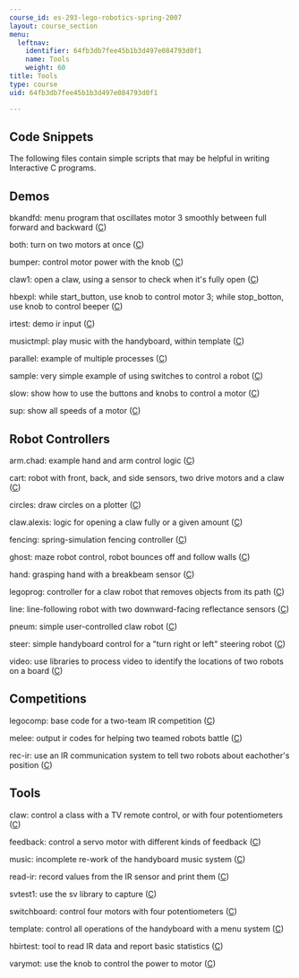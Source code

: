 ```yaml
---
course_id: es-293-lego-robotics-spring-2007
layout: course_section
menu:
  leftnav:
    identifier: 64fb3db7fee45b1b3d497e084793d0f1
    name: Tools
    weight: 60
title: Tools
type: course
uid: 64fb3db7fee45b1b3d497e084793d0f1

---
```


Code Snippets
-------------

The following files contain simple scripts that may be helpful in writing Interactive C programs.

Demos
-----

bkandfd: menu program that oscillates motor 3 smoothly between full forward and backward ([C](./resolveuid/fdb93548211158a9a60a28a54314e5de))

both: turn on two motors at once ([C](./resolveuid/367c714eca84490287377b1904f0a4ca))

bumper: control motor power with the knob ([C](./resolveuid/9419d80f8a07b21fae3fa4e574e277ee))

claw1: open a claw, using a sensor to check when it's fully open ([C](./resolveuid/7d2132cb07cbd24b339ae23a0209e804))

hbexpl: while start\_button, use knob to control motor 3; while stop\_botton, use knob to control beeper ([C](./resolveuid/1dff838c7aec0abc3c1d71ed7c9fceef))

irtest: demo ir input ([C](./resolveuid/aa6e9ec7379cbbf132fda0706324294a))

musictmpl: play music with the handyboard, within template ([C](./resolveuid/9f6600ee25b1645bd4cdab5f71677b0f))

parallel: example of multiple processes ([C](./resolveuid/a91498760d100e8f1e7a1e78d7e74f00))

sample: very simple example of using switches to control a robot ([C](./resolveuid/049f2fc4598925bd949d63a8b5726405))

slow: show how to use the buttons and knobs to control a motor ([C](./resolveuid/e6f177c55bee3a3a46b0c55e1047102c))

sup: show all speeds of a motor ([C](./resolveuid/58a201fd8f29424859349cbd5c0400b3))

Robot Controllers
-----------------

arm.chad: example hand and arm control logic ([C](./resolveuid/2c25e5de38a3bb0b19bb7465b5434da2))

cart: robot with front, back, and side sensors, two drive motors and a claw ([C](./resolveuid/8c0dc11e71d4d6f46efe6f77b36e953f))

circles: draw circles on a plotter ([C](./resolveuid/c496c37140600f2e85d94e9335f3542f))

claw.alexis: logic for opening a claw fully or a given amount ([C](./resolveuid/93a7133036d83e4f7af028be47f36b9b))

fencing: spring-simulation fencing controller ([C](./resolveuid/80b8ebfba8dd7e3dee49e7eee2bb5259))

ghost: maze robot control, robot bounces off and follow walls ([C](./resolveuid/71e53a93297dc04f893e7535d9672f46))

hand: grasping hand with a breakbeam sensor ([C](./resolveuid/42673aefb4883887d0dbc1cea261ac47))

legoprog: controller for a claw robot that removes objects from its path ([C](./resolveuid/d97c48d2f3b6c6d3f760d4c0a626778b))

line: line-following robot with two downward-facing reflectance sensors ([C](./resolveuid/63de899800fc0c3e6fb32fc9b3ce1cfd))

pneum: simple user-controlled claw robot ([C](./resolveuid/8c52d97b5bfe37e90bfc3ae34bdeb076))

steer: simple handyboard control for a "turn right or left" steering robot ([C](./resolveuid/1539d39f0794ff5adb654a72f46e3a27))

video: use libraries to process video to identify the locations of two robots on a board ([C](./resolveuid/bc9502d4e96764c6924d581f21e4c2c1))

Competitions
------------

legocomp: base code for a two-team IR competition ([C](./resolveuid/485dc17f7adf7ecb69224dc7166be247))

melee: output ir codes for helping two teamed robots battle ([C](./resolveuid/c3f929ab711415f8e2cfbca3da9bce2e))

rec-ir: use an IR communication system to tell two robots about eachother's position ([C](./resolveuid/b3d41444bdcbb8d898b576cc1e983160))

Tools
-----

claw: control a class with a TV remote control, or with four potentiometers ([C](./resolveuid/87e6d23230f8bbb1ba244483e01e2709))

feedback: control a servo motor with different kinds of feedback ([C](./resolveuid/e1894bb519471d89aa31061f30ffd036))

music: incomplete re-work of the handyboard music system ([C](./resolveuid/defc736334791ab0a73b9e4ee90a185c))

read-ir: record values from the IR sensor and print them ([C](./resolveuid/7fd8360de7c554818b3b370e4550f95f))

svtest1: use the sv library to capture ([C](./resolveuid/e5ce841d459e8d1b05624a8c4b5f6c04))

switchboard: control four motors with four potentiometers ([C](./resolveuid/edcde4c29fad009eabb04b15d6e2f317))

template: control all operations of the handyboard with a menu system ([C](./resolveuid/af6b93fbb85f29296aae3659d896d214))

hbirtest: tool to read IR data and report basic statistics ([C](./resolveuid/f494e6324e55685ba2459976a21cc319))

varymot: use the knob to control the power to motor ([C](./resolveuid/3607925b39f7e9763c325742f012b69f))
